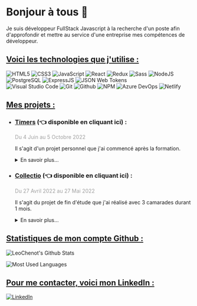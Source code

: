 <h1>Bonjour à tous 👋</h1>

<p style="margin-bottom: 2em">
  Je suis développeur FullStack Javascript à la recherche d'un poste afin d'approfondir et mettre au service d'une entreprise mes compétences de développeur.
</p>

<h2 style="text-decoration: underline">Voici les technologies que j'utilise :</h2>
<div style="margin-bottom: 2em">
  <img src="https://img.shields.io/badge/-HTML5-%23E34F26?logo=html5&logoColor=white&style=flat-square" title="HTML5" alt="HTML5"/>
  <img src="https://img.shields.io/badge/-CSS3-%231572B6?logo=css3&logoColor=white&style=flat-square" title="CSS3" alt="CSS3"/>
  <img src="https://img.shields.io/badge/-JavaScript-%23F7DF1E?logo=javascript&logoColor=black&style=flat-square" title="JavaScript" alt="JavaScript"/>
  <img src="https://img.shields.io/badge/-React-%2320232a?logo=react&logoColor=%2361DAFB&style=flat-square" title="React" alt="React"/>
  <img src="https://img.shields.io/badge/-Redux-764ABC?logo=redux&logoColor=white&style=flat-square" title="Redux" alt="Redux"/>
  <img src="https://img.shields.io/badge/-Sass-CF649A?logo=sass&logoColor=white&style=flat-square" title="Sass" alt="Sass"/>
  <img src="https://img.shields.io/badge/-NodeJS-6DA55F?logo=node.js&logoColor=white&style=flat-square" title="NodeJS" alt="NodeJS"/>
  <img src="https://img.shields.io/badge/-PostgreSQL-%23316192?logo=postgresql&logoColor=white&style=flat-square" title="PostgreSQL" alt="PostgreSQL"/>
  <img src="https://img.shields.io/badge/-ExpressJS-%23404d59?logo=express&logoColor=%2361DAFB&style=flat-square" title="ExpressJS" alt="ExpressJS"/>
  <img src="https://img.shields.io/badge/-JWT-black?logo=json-web-tokens&logoColor=white&style=flat-square" title="JSON Web Tokens" alt="JSON Web Tokens"/>
  <br>
  <img src="https://img.shields.io/badge/-Visual%20Studio%20Code-0078d7?logo=visual-studio-code&logoColor=white&style=flat-square" title="Visual Studio Code" alt="Visual Studio Code"/>
  <img src="https://img.shields.io/badge/-Git-%23F05033?logo=git&logoColor=white&style=flat-square" title="Git" alt="Git"/>
  <img src="https://img.shields.io/badge/-Github-24292F?logo=github&logoColor=white&style=flat-square" title="Github" alt="Github"/>
  <img src="https://img.shields.io/badge/-NPM-%23000000?logo=npm&logoColor=white&style=flat-square" title="NPM" alt="NPM"/>
  <img src="https://img.shields.io/badge/-Azure%20DevOps-%230072C6?logo=microsoftazure&logoColor=white&style=flat-square" title="Azure DevOps" alt="Azure DevOps"/>
  <img src="https://img.shields.io/badge/-Netlify-%23000000?logo=netlify&logoColor=00C7B7&style=flat-square" title="Netlify" alt="Netlify"/>
</div>


<h2 style="text-decoration: underline">Mes projets :</h2>
<ul style="margin-bottom: 2em">
  <li>
    <h3><a style="color: inherit" href="https://online-timers.netlify.app" target="_blank">Timers</a> (👈 disponible en cliquant ici) :</h3>
    <p style="opacity: 0.4">Du 4 Juin au 5 Octobre 2022</p>
    <p>Il s'agit d'un projet personnel que j'ai commencé après la formation.</p>
    <details>
      <summary>En savoir plus...</summary>
      <br />
      <p>
        Timers est un site permettant de créer des minuteurs, triés par liste.
      </p>
      <a style="color: inherit" href="https://github.com/LeoChenot/timer-front" target="_blank">
        Repo Front-End
      </a>
      <a style="color: inherit" href="https://github.com/LeoChenot/timer-back" target="_blank">
        Repo Back-End
      </a>
      <h4>Technologies utilisées :</h4>
      <div style="display: flex; column-gap: 2em; margin-bottom: 1em">
        <div style="width: 12em">
          <h5 style="margin-top: 0">Front</h5>
          <ul>
            <li>React</li>
            <li>Redux</li>
            <li>Sass</li>
            <li>Axios</li>
          </ul>
        </div>
        <div style="width: 12em">
          <h5 style="margin-top: 0">Back</h5>
          <ul>
            <li>NodeJS</li>
            <li>ExpressJS</li>
            <li>PostgreSQL</li>
            <li>JSON Web Tokens</li>
            <li>BCrypt</li>
          </ul>
        </div>
      </div>
      <img src="./img/Timers1.png" />
      <img src="./img/Timers2.png" />
    </details>
  </li>
  <li>
    <h3><a style="color: inherit" href="https://collectio-copy.netlify.app" target="_blank">Collectio</a> (👈 disponible en cliquant ici) :</h3>
    <p style="opacity: 0.4">Du 27 Avril 2022 au 27 Mai 2022</p>
    <p>Il s'agit du projet de fin d'étude que j'ai réalisé avec 3 camarades durant 1 mois.</p>
    <details>
      <summary>En savoir plus...</summary>
      <br />
      <p>
        Le but de Collectio est de permettre à ses utilisateurs de rechercher des œuvres d’horizons variés (films, séries, livres, jeux vidéos...), d'accéder à leurs informations à partir d’API existantes, de se constituer une multithèque (qu’on appellera Collection), et d’y accéder dans un unique espace au visuel moderne, rappelant une bibliothèque ou vidéothèque physique.
      </p>
      <p>
        Cet espace dédié sera une vitrine des différentes passions et intérêts de nos utilisateurs sur
        une seule et même plateforme, à l’inverse de la plupart des grands sites communautaires
        qui se spécialisent autour d’un unique média.
      </p>
      <a style="color: inherit" href="https://github.com/LeoChenot/projet-7-multitheque-front-copy" target="_blank">
        Repo Front-End
      </a>
      <h4>Technologies utilisées :</h4>
      <div style="display: flex; column-gap: 2em; margin-bottom: 1em">
        <div style="width: 12em">
          <h5 style="margin-top: 0">Front</h5>
          <ul>
            <li>React</li>
            <li>Redux</li>
            <li>Sass</li>
            <li>Axios</li>
            <li>React-icons</li>
            <li>GlideJS</li>
          </ul>
        </div>
        <div style="width: 12em">
          <h5 style="margin-top: 0">Back</h5>
          <ul>
            <li>NodeJS</li>
            <li>ExpressJS</li>
            <li>PostgreSQL</li>
            <li>Axios</li>
            <li>JSON Web Tokens</li>
            <li>Redis</li>
            <li>Sqitch</li>
            <li>BCrypt</li>
            <li>Faker</li>
          </ul>
        </div>
      </div>
      <img src="./img/Collectio.png" />
    </details>
  </li>
</ul>

<h2 style="text-decoration: underline">Statistiques de mon compte Github :</h2>
<div style="display: flex; flex-direction: column; row-gap: 1em; width: 55%; margin-bottom: 2em">
  <img src="https://github-readme-stats.vercel.app/api?username=LeoChenot&show_icons=true&hide_border=true" title="LeoChenot's Github Stats" alt="LeoChenot's Github Stats" />
  <img src="https://github-readme-stats.vercel.app/api/top-langs/?username=LeoChenot&layout=compact&langs_count=6&hide_border=true" title="Most Used Languages" alt="Most Used Languages" />
</div>


<h2 style="text-decoration: underline">Pour me contacter, voici mon LinkedIn :</h2>
<a href="https://www.linkedin.com/in/leo-chenot/" target="_blank">
  <img src="https://img.shields.io/badge/-LinkedIn-%230077B5?logo=linkedin&logoColor=white&style=flat-square" alt="LinkedIn"/>
</a>

